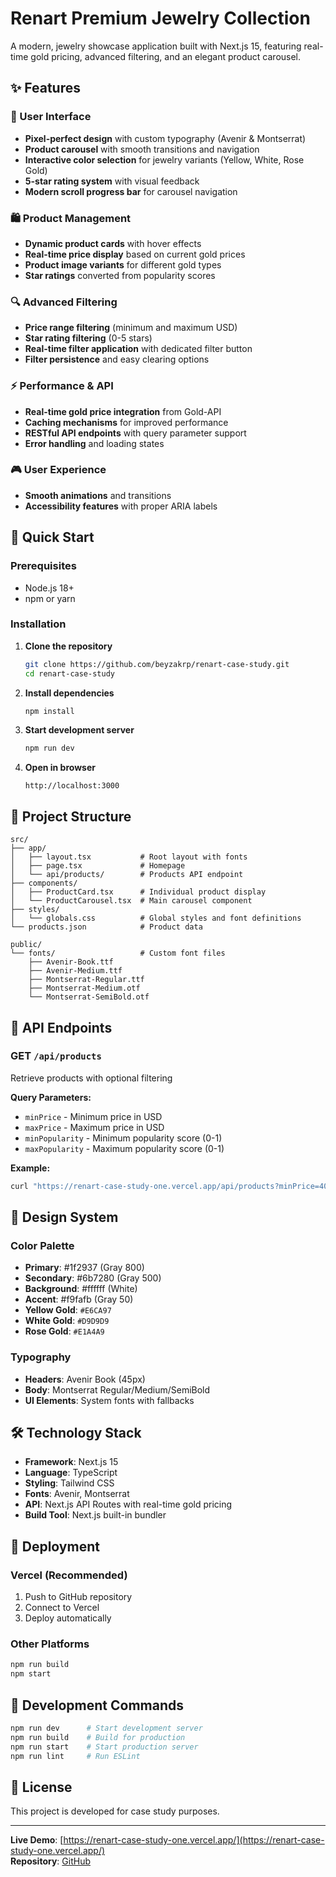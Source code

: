 # Renart Premium Jewelry Collection

A modern, jewelry showcase application built with Next.js 15, featuring real-time gold pricing, advanced filtering, and an elegant product carousel.

## ✨ Features

### 🎨 User Interface
- **Pixel-perfect design** with custom typography (Avenir & Montserrat)
- **Product carousel** with smooth transitions and navigation
- **Interactive color selection** for jewelry variants (Yellow, White, Rose Gold)
- **5-star rating system** with visual feedback
- **Modern scroll progress bar** for carousel navigation

### 🛍️ Product Management
- **Dynamic product cards** with hover effects
- **Real-time price display** based on current gold prices
- **Product image variants** for different gold types
- **Star ratings** converted from popularity scores

### 🔍 Advanced Filtering
- **Price range filtering** (minimum and maximum USD)
- **Star rating filtering** (0-5 stars)
- **Real-time filter application** with dedicated filter button
- **Filter persistence** and easy clearing options

### ⚡ Performance & API
- **Real-time gold price integration** from Gold-API
- **Caching mechanisms** for improved performance
- **RESTful API endpoints** with query parameter support
- **Error handling** and loading states

### 🎮 User Experience
- **Smooth animations** and transitions
- **Accessibility features** with proper ARIA labels

## 🚀 Quick Start

### Prerequisites
- Node.js 18+ 
- npm or yarn

### Installation

1. **Clone the repository**
   ```bash
   git clone https://github.com/beyzakrp/renart-case-study.git
   cd renart-case-study
   ```

2. **Install dependencies**
   ```bash
   npm install
   ```

3. **Start development server**
   ```bash
   npm run dev
   ```

4. **Open in browser**
   ```
   http://localhost:3000
   ```

## 📁 Project Structure

```
src/
├── app/
│   ├── layout.tsx           # Root layout with fonts
│   ├── page.tsx             # Homepage
│   └── api/products/        # Products API endpoint
├── components/
│   ├── ProductCard.tsx      # Individual product display
│   └── ProductCarousel.tsx  # Main carousel component
├── styles/
│   └── globals.css          # Global styles and font definitions
└── products.json            # Product data

public/
└── fonts/                   # Custom font files
    ├── Avenir-Book.ttf
    ├── Avenir-Medium.ttf
    ├── Montserrat-Regular.ttf
    ├── Montserrat-Medium.otf
    └── Montserrat-SemiBold.otf
```

## 🔌 API Endpoints

### GET `/api/products`
Retrieve products with optional filtering

**Query Parameters:**
- `minPrice` - Minimum price in USD
- `maxPrice` - Maximum price in USD  
- `minPopularity` - Minimum popularity score (0-1)
- `maxPopularity` - Maximum popularity score (0-1)

**Example:**
```bash
curl "https://renart-case-study-one.vercel.app/api/products?minPrice=400&maxPrice=800"
```

## 🎨 Design System

### Color Palette
- **Primary**: #1f2937 (Gray 800)
- **Secondary**: #6b7280 (Gray 500)
- **Background**: #ffffff (White)
- **Accent**: #f9fafb (Gray 50)
- **Yellow Gold**: `#E6CA97`
- **White Gold**: `#D9D9D9` 
- **Rose Gold**: `#E1A4A9`

### Typography
- **Headers**: Avenir Book (45px)
- **Body**: Montserrat Regular/Medium/SemiBold
- **UI Elements**: System fonts with fallbacks

## 🛠️ Technology Stack

- **Framework**: Next.js 15
- **Language**: TypeScript
- **Styling**: Tailwind CSS
- **Fonts**: Avenir, Montserrat
- **API**: Next.js API Routes with real-time gold pricing
- **Build Tool**: Next.js built-in bundler



## 🚀 Deployment

### Vercel (Recommended)
1. Push to GitHub repository
2. Connect to Vercel
3. Deploy automatically

### Other Platforms
```bash
npm run build
npm start
```

## 🔧 Development Commands

```bash
npm run dev      # Start development server
npm run build    # Build for production
npm run start    # Start production server
npm run lint     # Run ESLint
```

## 📝 License

This project is developed for case study purposes.

---

**Live Demo**: [https://renart-case-study-one.vercel.app/](https://renart-case-study-one.vercel.app/)  
**Repository**: [GitHub](https://github.com/beyzakrp/renart-case-study.git) 